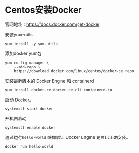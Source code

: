 # Centos安装Docker

官网地址：https://docs.docker.com/get-docker

安装yum-utils

```
yum install -y yum-utils
```

添加docker yum包

```
yum-config-manager \
    --add-repo \
    https://download.docker.com/linux/centos/docker-ce.repo
```

安装最新版本的 Docker Engine 和 containerd

```
yum install docker-ce docker-ce-cli containerd.io
```

启动 Docker。

```
systemctl start docker
```

开机自启动

```
systemctl enable docker
```

通过运行`hello-world` 映像验证 Docker Engine 是否已正确安装。

```
docker run hello-world
```

